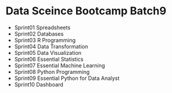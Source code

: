 # Data Sceince Bootcamp Batch9
 
- Sprint01 Spreadsheets
- Sprint02 Databases
- Sprint03 R Programming
- Sprint04 Data Transformation
- Sprint05 Data Visualization
- Sprint06 Essential Statistics
- Sprint07 Essential Machine Learning
- Sprint08 Python Programming
- Sprint09 Essential Python for Data Analyst
- Sprint10 Dashboard
